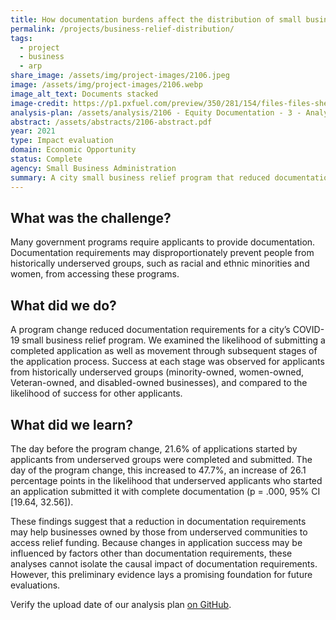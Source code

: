 ```yaml
---
title: How documentation burdens affect the distribution of small business relief funding
permalink: /projects/business-relief-distribution/
tags: 
  - project
  - business
  - arp
share_image: /assets/img/project-images/2106.jpeg
image: /assets/img/project-images/2106.webp
image_alt_text: Documents stacked
image-credit: https://p1.pxfuel.com/preview/350/281/154/files-files-shelf-paper-office-planning-write.webp 
analysis-plan: /assets/analysis/2106 - Equity Documentation - 3 - Analysis Plan.pdf
abstract: /assets/abstracts/2106-abstract.pdf
year: 2021
type: Impact evaluation
domain: Economic Opportunity
status: Complete
agency: Small Business Administration
summary: A city small business relief program that reduced documentation requirements subsequently received a higher share of completed applications from historically underserved businesses
---
```


## What was the challenge? 
Many government programs require applicants to provide documentation. Documentation requirements may disproportionately prevent people from historically underserved groups, such as racial and ethnic minorities and women, from accessing these programs. 

## What did we do? 
A program change reduced documentation requirements for a city’s COVID-19 small business relief program. We examined the likelihood of submitting a completed application as well as movement through subsequent stages of the application process. Success at each stage was observed for applicants from historically underserved groups (minority-owned, women-owned, Veteran-owned, and disabled-owned businesses), and compared to the likelihood of success for other applicants.

## What did we learn? 
The day before the program change, 21.6% of applications started by applicants from underserved groups were completed and submitted. The day of the program change, this increased to 47.7%, an increase of 26.1 percentage points in the likelihood that underserved applicants who started an application submitted it with complete documentation (p = .000, 95% CI [19.64, 32.56]). 

These findings suggest that a reduction in documentation requirements may help businesses owned by those from underserved communities to access relief funding. Because changes in application success may be influenced by factors other than documentation requirements, these analyses cannot isolate the causal impact of documentation requirements. However, this preliminary evidence lays a promising foundation for future evaluations. 

Verify the upload date of our analysis plan <a class="usa-link usa-link--external" href="https://github.com/gsa-oes/office-of-evaluation-sciences/commits/master/assets/analysis/2106 - Equity Documentation - 3 - Analysis Plan.pdf">on GitHub</a>.
